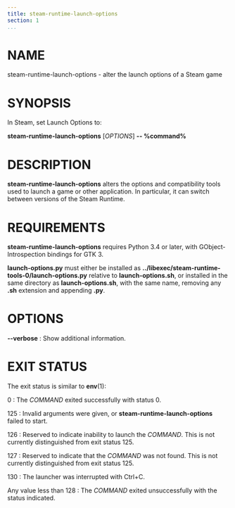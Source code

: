 ```yaml
---
title: steam-runtime-launch-options
section: 1
...
```


<!-- This document:
Copyright 2019-2022 Collabora Ltd.
SPDX-License-Identifier: MIT
-->

# NAME

steam-runtime-launch-options - alter the launch options of a Steam game

# SYNOPSIS

In Steam, set Launch Options to:

**steam-runtime-launch-options** [*OPTIONS*] **-- %command%**

# DESCRIPTION

**steam-runtime-launch-options** alters the options and compatibility
tools used to launch a game or other application. In particular, it
can switch between versions of the Steam Runtime.

# REQUIREMENTS

**steam-runtime-launch-options** requires Python 3.4 or later, with
GObject-Introspection bindings for GTK 3.

**launch-options.py** must either be installed as
**../libexec/steam-runtime-tools-0/launch-options.py** relative to
**launch-options.sh**, or installed in the same directory as
**launch-options.sh**, with the same name, removing any **.sh**
extension and appending **.py**.

# OPTIONS

**--verbose**
:   Show additional information.

# EXIT STATUS

The exit status is similar to **env**(1):

0
:   The *COMMAND* exited successfully with status 0.

125
:   Invalid arguments were given, or **steam-runtime-launch-options**
    failed to start.

126
:   Reserved to indicate inability to launch the *COMMAND*.
    This is not currently distinguished from exit status 125.

127
:   Reserved to indicate that the *COMMAND* was not found.
    This is not currently distinguished from exit status 125.

130
:   The launcher was interrupted with Ctrl+C.

Any value less than 128
:   The *COMMAND* exited unsuccessfully with the status indicated.

<!-- vim:set sw=4 sts=4 et: -->
